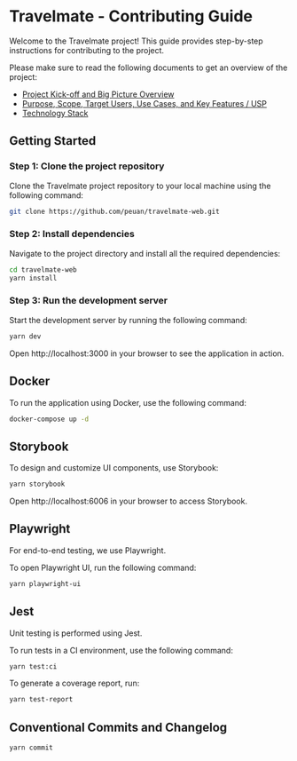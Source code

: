 # Travelmate - Contributing Guide

Welcome to the Travelmate project! This guide provides step-by-step instructions for contributing to the project.

Please make sure to read the following documents to get an overview of the project:

- [Project Kick-off and Big Picture Overview](https://github.com/peuan/travelmate-web/blob/main/.github/project-kick-off-and-big-picture-overview.md)
- [Purpose, Scope, Target Users, Use Cases, and Key Features / USP](https://github.com/peuan/travelmate-web/blob/main/.github/purpose-scope-target-users-use-cases-key-features.md)
- [Technology Stack](https://github.com/peuan/travelmate-web/blob/main/.github/technology-stack.md)

## Getting Started

### Step 1: Clone the project repository

Clone the Travelmate project repository to your local machine using the following command:

```bash
git clone https://github.com/peuan/travelmate-web.git
```

### Step 2: Install dependencies

Navigate to the project directory and install all the required dependencies:

```bash
cd travelmate-web
yarn install
```

### Step 3: Run the development server

Start the development server by running the following command:

```bash
yarn dev
```

Open http://localhost:3000 in your browser to see the application in action.

## Docker

To run the application using Docker, use the following command:

```bash
docker-compose up -d
```

## Storybook

To design and customize UI components, use Storybook:

```bash
yarn storybook
```

Open http://localhost:6006 in your browser to access Storybook.

## Playwright

For end-to-end testing, we use Playwright.

To open Playwright UI, run the following command:

```bash
yarn playwright-ui
```

## Jest

Unit testing is performed using Jest.

To run tests in a CI environment, use the following command:

```bash
yarn test:ci

```

To generate a coverage report, run:

```bash
yarn test-report
```

## Conventional Commits and Changelog

```bash
yarn commit
```
